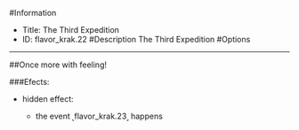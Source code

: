 #Information
 - Title: The Third Expedition
 - ID: flavor_krak.22
#Description
The Third Expedition
#Options

___
##Once more with feeling!

###Efects:<ul><li>hidden effect:</li><ul><li>the event ˻flavor_krak.23˼ happens</li></ul></ul>
